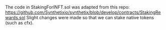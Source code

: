 The code in StakingForINFT.sol was adapted from this repo: https://github.com/Synthetixio/synthetix/blob/develop/contracts/StakingRewards.sol
 Slight changes were made so that we can stake native tokens (such as cfx).
